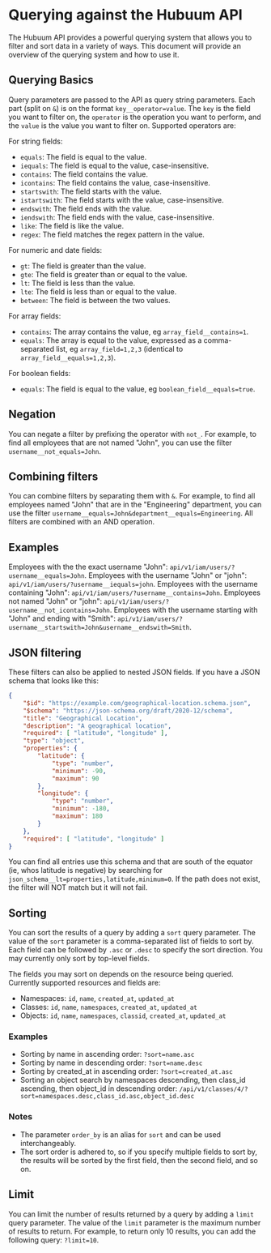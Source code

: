 # Querying against the Hubuum API

The Hubuum API provides a powerful querying system that allows you to filter and sort data in a variety of ways. This document will provide an overview of the querying system and how to use it.

## Querying Basics

Query parameters are passed to the API as query string parameters. Each part (split on `&`) is on the format `key__operator=value`. The `key` is the field you want to filter on, the `operator` is the operation you want to perform, and the `value` is the value you want to filter on. Supported operators are:

For string fields:

- `equals`: The field is equal to the value.
- `iequals`: The field is equal to the value, case-insensitive.
- `contains`: The field contains the value.
- `icontains`: The field contains the value, case-insensitive.
- `startswith`: The field starts with the value.
- `istartswith`: The field starts with the value, case-insensitive.
- `endswith`: The field ends with the value.
- `iendswith`: The field ends with the value, case-insensitive.
- `like`: The field is like the value.
- `regex`: The field matches the regex pattern in the value.

For numeric and date fields:

- `gt`: The field is greater than the value.
- `gte`: The field is greater than or equal to the value.
- `lt`: The field is less than the value.
- `lte`: The field is less than or equal to the value.
- `between`: The field is between the two values.

For array fields:

- `contains`: The array contains the value, eg `array_field__contains=1`.
- `equals`: The array is equal to the value, expressed as a comma-separated list, eg `array_field=1,2,3` (identical to `array_field__equals=1,2,3`).

For boolean fields:

- `equals`: The field is equal to the value, eg `boolean_field__equals=true`.

## Negation

You can negate a filter by prefixing the operator with `not_`. For example, to find all employees that are not named "John", you can use the filter `username__not_equals=John`.

## Combining filters

You can combine filters by separating them with `&`. For example, to find all employees named "John" that are in the "Engineering" department, you can use the filter `username__equals=John&department__equals=Engineering`. All filters are combined with an AND operation.

## Examples

Employees with the the exact username "John": `api/v1/iam/users/?username__equals=John`.
Employees with the username "John" or "john": `api/v1/iam/users/?username__iequals=john`.
Employees with the username containing "John": `api/v1/iam/users/?username__contains=John`.
Employees not named "John" or "john": `api/v1/iam/users/?username__not_icontains=John`.
Employees with the username starting with "John" and ending with "Smith": `api/v1/iam/users/?username__startswith=John&username__endswith=Smith`.

## JSON filtering

These filters can also be applied to nested JSON fields. If you have a JSON schema that looks like this:

```json
{
    "$id": "https://example.com/geographical-location.schema.json",
    "$schema": "https://json-schema.org/draft/2020-12/schema",
    "title": "Geographical Location",
    "description": "A geographical location",
    "required": [ "latitude", "longitude" ],
    "type": "object",
    "properties": {
        "latitude": {
            "type": "number",
            "minimum": -90,
            "maximum": 90
        },
        "longitude": {
            "type": "number",
            "minimum": -180,
            "maximum": 180
        }
    },
    "required": [ "latitude", "longitude" ]
}
```

You can find all entries use this schema and that are south of the equator (ie, whos latitude is negative) by searching for
`json_schema__lt=properties,latitude,minimum=0`. If the path does not exist, the filter will NOT match but it will not fail.

## Sorting

You can sort the results of a query by adding a `sort` query parameter. The value of the `sort` parameter is a comma-separated list of fields to sort by. Each field can be followed by `.asc` or `.desc` to specify the sort direction. You may currently only sort by top-level fields.

The fields you may sort on depends on the resource being queried. Currently supported resources and fields are:

- Namespaces: `id`, `name`, `created_at`, `updated_at`
- Classes: `id`, `name`, `namespaces`, `created_at`, `updated_at`
- Objects: `id`, `name`, `namespaces`, `classid`, `created_at`, `updated_at`

### Examples

- Sorting by name in ascending order: `?sort=name.asc`
- Sorting by name in descending order: `?sort=name.desc`
- Sorting by created_at in ascending order: `?sort=created_at.asc`
- Sorting an object search by namespaces descending, then class_id ascending, then object_id in descending order: `/api/v1/classes/4/?sort=namespaces.desc,class_id.asc,object_id.desc`

### Notes

- The parameter `order_by` is an alias for `sort` and can be used interchangeably.
- The sort order is adhered to, so if you specify multiple fields to sort by, the results will be sorted by the first field, then the second field, and so on.

## Limit

You can limit the number of results returned by a query by adding a `limit` query parameter. The value of the `limit` parameter is the maximum number of results to return. For example, to return only 10 results, you can add the following query: `?limit=10`.
